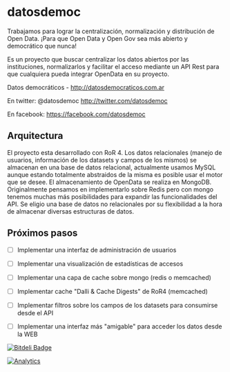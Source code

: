 datosdemoc
==========

Trabajamos para lograr la centralización, normalización y distribución de Open Data. ¡Para que Open Data y Open Gov sea más abierto y democrático que nunca!

Es un proyecto que buscar centralizar los datos abiertos por las instituciones, normalizarlos y facilitar el acceso mediante un API Rest para que cualquiera pueda integrar OpenData en su proyecto.



Datos democráticos - http://datosdemocraticos.com.ar

En twitter: @datosdemoc http://twitter.com/datosdemoc

En facebook: https://facebook.com/datosdemoc

Arquitectura
------

El proyecto esta desarrollado con RoR 4.
Los datos relacionales (manejo de usuarios, información de los datasets y campos de los mismos) se almacenan en una base de datos relacional, actualmente usamos MySQL aunque estando totalmente abstraidos de la misma es posible usar el motor que se desee.
El almacenamiento de OpenData se realiza en MongoDB. Originalmente pensamos en implementarlo sobre Redis pero con mongo tenemos muchas más posibilidades para expandir las funcionalidades del API. Se eligio una base de datos no relacionales por su flexibilidad a la hora de almacenar diversas estructuras de datos.


Próximos pasos
------

- [ ] Implementar una interfaz de administración de usuarios
- [ ] Implementar una visualización de estadísticas de accesos
- [ ] Implementar una capa de cache sobre mongo (redis o memcached)
- [ ] Implementar cache "Dalli & Cache Digests" de RoR4 (memcached)
- [ ] Implementar filtros sobre los campos de los datasets para consumirse desde el API
- [ ] Implementar una interfaz más "amigable" para acceder los datos desde la WEB


[![Bitdeli Badge](https://d2weczhvl823v0.cloudfront.net/glena/datosdemoc/trend.png)](https://bitdeli.com/free "Bitdeli Badge")

[![Analytics](https://ga-beacon.appspot.com/UA-32429094-1/glena/glena.github.io)](https://github.com/glena/glena.github.io)
